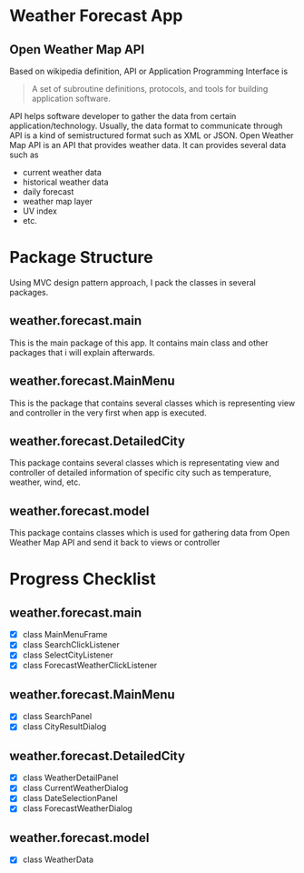 # Weather Forecast App
## Open Weather Map API
Based on wikipedia definition, API or Application Programming Interface is
> A set of subroutine definitions, protocols, and tools for building application software.

API helps software developer to gather the data from certain application/technology. Usually, the data format to communicate through API is a kind of semistructured format such as XML or JSON.
Open Weather Map API is an API that provides weather data. It can provides several data such as
- current weather data
- historical weather data
- daily forecast
- weather map layer
- UV index
- etc.

# Package Structure
Using MVC design pattern approach, I pack the classes in several packages.
## weather.forecast.main
This is the main package of this app. It contains main class and other packages that i will explain afterwards.
## weather.forecast.MainMenu
This is the package that contains several classes which is representing view and controller in the very first when app is executed.
## weather.forecast.DetailedCity
This package contains several classes which is representating view and controller of detailed information of specific city such as temperature, weather, wind, etc.
## weather.forecast.model
This package contains classes which is used for gathering data from Open Weather Map API and send it back to views or controller

# Progress Checklist
## weather.forecast.main
- [x] class MainMenuFrame
- [x] class SearchClickListener
- [x] class SelectCityListener
- [x] class ForecastWeatherClickListener
## weather.forecast.MainMenu
- [x] class SearchPanel
- [x] class CityResultDialog
## weather.forecast.DetailedCity
- [x] class WeatherDetailPanel
- [x] class CurrentWeatherDialog
- [x] class DateSelectionPanel
- [x] class ForecastWeatherDialog
## weather.forecast.model
- [x] class WeatherData
